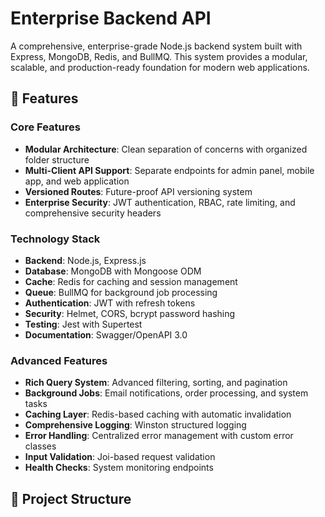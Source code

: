 # Enterprise Backend API

A comprehensive, enterprise-grade Node.js backend system built with Express, MongoDB, Redis, and BullMQ. This system provides a modular, scalable, and production-ready foundation for modern web applications.

## 🚀 Features

### Core Features
- **Modular Architecture**: Clean separation of concerns with organized folder structure
- **Multi-Client API Support**: Separate endpoints for admin panel, mobile app, and web application
- **Versioned Routes**: Future-proof API versioning system
- **Enterprise Security**: JWT authentication, RBAC, rate limiting, and comprehensive security headers

### Technology Stack
- **Backend**: Node.js, Express.js
- **Database**: MongoDB with Mongoose ODM
- **Cache**: Redis for caching and session management
- **Queue**: BullMQ for background job processing
- **Authentication**: JWT with refresh tokens
- **Security**: Helmet, CORS, bcrypt password hashing
- **Testing**: Jest with Supertest
- **Documentation**: Swagger/OpenAPI 3.0

### Advanced Features
- **Rich Query System**: Advanced filtering, sorting, and pagination
- **Background Jobs**: Email notifications, order processing, and system tasks
- **Caching Layer**: Redis-based caching with automatic invalidation
- **Comprehensive Logging**: Winston structured logging
- **Error Handling**: Centralized error management with custom error classes
- **Input Validation**: Joi-based request validation
- **Health Checks**: System monitoring endpoints

## 📁 Project Structure

